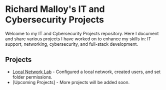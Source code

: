 # Richard Malloy's IT and Cybersecurity Projects

Welcome to my IT and Cybersecurity Projects repository. 
Here I document and share various projects I have worked on to enhance my skills in:
  IT support, networking, cybersecurity, and full-stack development.

## Projects

- [Local Network Lab](Local-Network-Lab) - Configured a local network, created users, and set folder permissions.
- [Upcoming Projects] - More projects will be added soon.
